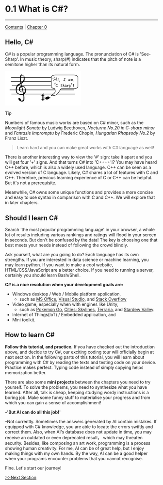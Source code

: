 # 0.1 What is C#?
<hr>

[Contents](/Contents.md) | [Chapter 0](../Chp_0.md)

## Hello, C#

C# is a popular programming language. The pronunciation of C# is 'See-Sharp'. In music theory, sharp(#) indicates that the pitch of note is a semitone higher than its natural form. 

<img src="./Assets/csharpnote.jpg" alt="csharp note" width=250>

> [!TIP]
> Numbers of famous music works are based on C# minor, such as the *Moonlight Sonata* by Ludwig Beethoven, *Nocturne No.20 in C-sharp minor* and *Fantasie Impromptu* by Frederic Chopin, *Hungarian Rhapsody No.2* by Franz Liszt.

> Learn hard and you can make great works with C# language as well!

There is another interesting way to view the '#' sign: take it apart and you will get four '+' signs. And that turns C# into 'C++++'!? You may have heard C++ before, which is also a widely used language. C++ can be seen as a evolved version of C language. Likely, C# shares a lot of features with C and C++. Therefore, previous learning experience of C or C++ can be helpful. But it's not a prerequisite.

 Meanwhile, C# owns some unique functions and provides a more concise and easy to use syntax in comparison with C and C++. We will explore that in later chapters.

## Should I learn C#

Search 'the most popular programming language' in your browser, a whole lot of results including various rankings and ratings will flood in your screen in seconds. But don't be confused by the data! The key is choosing one that best meets your needs instead of following the crowd blindly.

Ask yourself, what are you going to do? Each language has its own strengths. If you are interested in data science or machine learning, you may learn python. If you want to make a cool website, HTML/CSS/JavaScript are a better choice. If you need to running a server, certainly you should learn Bash/Shell.

**C# is a nice resolution when your development goals are:**

+ Windows desktop / Web / Mobile platform application,
    - such as [MS Office](https://www.office.com/), [Visual Studio](https://visualstudio.microsoft.com/), and [Stack Overflow](https://stackoverflow.com/)
+ Video game, especially when with engines like Unity,
    - such as [Pokemon Go](https://pokemongolive.com/), [Cities: Skylines](https://www.paradoxinteractive.com/games/cities-skylines-ii/about), [Terraria](https://www.terraria.org/), and [Stardew Valley](https://www.stardewvalley.net/).
+ Internet of Things(IoT) / Embedded application, and
+ Mini toolkit.

## How to learn C#

**Follow this tutorial, and practice.** If you have checked out the introduction above, and decide to try C#, our exciting coding tour will officially begin at next section. In the following parts of this tutorial, you will learn about programming with C# by reading the texts and testing code on your device. Practice makes perfect. Typing code instead of simply copying helps memorization better. 

There are also some **mini projects** between the chapters you need to try yourself. To solve the problems, you need to synthesize what you have learned. After all, talk is cheap, keeping studying wordy instructions is a boring job. Make some funny stuff to materialise your progress and from which you can gain a sense of accomplishment!

**-'But AI can do all this job!'** 

-Not currently. Sometimes the answers generated by AI contain mistakes. If equipped with C# knowledge, you are able to locate the errors swiftly and correct them. Also, when AI's database does not update in time, you may receive an outdated or even deprecated result， which may threaten security. Besides, like composing an art work, programming is a process showing human creativity. For me, AI can be of great help, but I enjoy making things with my own hands. By the way, AI can be a good helper when your programs encounter problems that you cannot recognise.

Fine. Let's start our journey!

[>>Next Section](../Lesson0_2/L0_2.md)